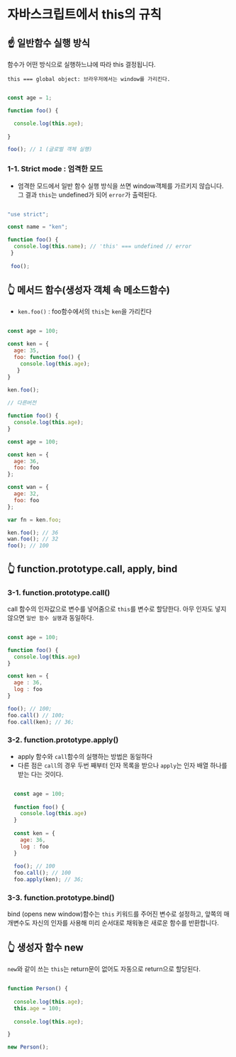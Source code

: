 
# 자바스크립트에서 this의 규칙

## ☝ 일반함수 실행 방식

함수가 어떤 방식으로 실행하느냐에 따라 this 결정됩니다.

`this === global object: 브라우저에서는 window를 가리킨다.`


```js

const age = 1;

function foo() {

  console.log(this.age);
  
}

foo(); // 1 (글로벌 객체 실행)

```

### 1-1. Strict mode : 엄격한 모드

- 엄격한 모드에서 일반 함수 실행 방식을 쓰면 window객체를 가르키지 않습니다. 그 결과 `this`는 undefined가 되어 `error`가 출력된다.

```js

"use strict";

const name = "ken";

function foo() {
  console.log(this.name); // 'this' === undefined // error 
 }
 
 foo(); 

```

## 👆 메서드 함수(생성자 객체 속 메소드함수)

- `ken.foo()` : foo함수에서의 `this`는 `ken`을 가리킨다

```js

const age = 100;

const ken = {
  age: 35,
  foo: function foo() {
    console.log(this.age);
   }
}  
 
ken.foo();

// 다른버전

function foo() {
  console.log(this.age);
}

const age = 100;

const ken = {
  age: 36,
  foo: foo
};

const wan = {
  age: 32,
  foo: foo
};

var fn = ken.foo;

ken.foo(); // 36
wan.foo(); // 32
foo(); // 100

```

## 👆 function.prototype.call, apply, bind

### 3-1. function.prototype.call()

call 함수의 인자값으로 변수를 넣어줌으로 `this`를 변수로 할당한다. 아무 인자도 넣지 않으면 `일반 함수 실행`과 동일하다.

```js

const age = 100;

function foo() {
  console.log(this.age)
}

const ken = {
  age : 36,
  log : foo
}

foo(); // 100;
foo.call() // 100;
foo.call(ken); // 36;

```

### 3-2. function.prototype.apply()

- apply 함수와 `call`함수의 실행하는 방법은 동일하다
- 다른 점은 `call`의 경우 두번 째부터 인자 목록을 받으나 `apply`는 인자 배열 하나를 받는 다는 것이다.

```js

  const age = 100;
  
  function foo() {
    console.log(this.age)
  }
  
  const ken = {
    age: 36,
    log : foo
  }
  
  foo(); // 100
  foo.call(); // 100
  foo.apply(ken); // 36;

```

### 3-3. function.prototype.bind()

bind (opens new window)함수는 `this` 키워드를 주어진 변수로 설정하고, 앞쪽의 매개변수도 자신의 인자를 사용해 미리 순서대로 채워놓은 새로운 함수를 반환합니다.


## 👆 생성자 함수 new

`new`와 같이 쓰는 `this`는 return문이 없어도 자동으로 return으로 할당된다.


```js

function Person() {
  
  console.log(this.age);
  this.age = 100;
  
  console.log(this.age);

}

new Person();

```






